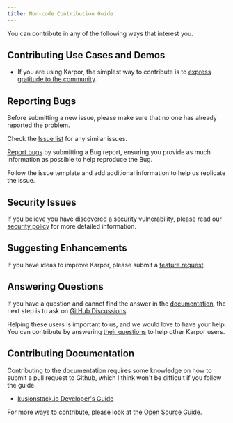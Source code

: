 ```yaml
---
title: Non-code Contribution Guide
---
```


You can contribute in any of the following ways that interest you.

## Contributing Use Cases and Demos

* If you are using Karpor, the simplest way to contribute is to [express gratitude to the community](https://github.com/KusionStack/karpor/issues/343).

## Reporting Bugs

Before submitting a new issue, please make sure that no one has already reported the problem.

Check the [Issue list](https://github.com/KusionStack/karpor/issues) for any similar issues.

[Report bugs](https://github.com/KusionStack/karpor/issues/new?assignees=&labels=kind%2Fbug&projects=&template=bug-report.yaml) by submitting a Bug report, ensuring you provide as much information as possible to help reproduce the Bug.

Follow the issue template and add additional information to help us replicate the issue.

## Security Issues

If you believe you have discovered a security vulnerability, please read our [security policy](https://github.com/KusionStack/karpor/blob/main/SECURITY.md) for more detailed information.

## Suggesting Enhancements

If you have ideas to improve Karpor, please submit a [feature request](https://github.com/KusionStack/karpor/issues/new?assignees=&labels=kind%2Ffeature&projects=&template=enhancement.yaml).

## Answering Questions

If you have a question and cannot find the answer in the [documentation](https://www.kusionstack.io/karpor/), the next step is to ask on [GitHub Discussions](https://github.com/KusionStack/karpor/discussions).

Helping these users is important to us, and we would love to have your help. You can contribute by answering [their questions](https://github.com/KusionStack/karpor/discussions) to help other Karpor users.

## Contributing Documentation

Contributing to the documentation requires some knowledge on how to submit a pull request to Github, which I think won't be difficult if you follow the guide.

* [kusionstack.io Developer's Guide](https://github.com/KusionStack/kusionstack.io/blob/main/README.md)

For more ways to contribute, please look at the [Open Source Guide](https://opensource.guide/how-to-contribute/).
